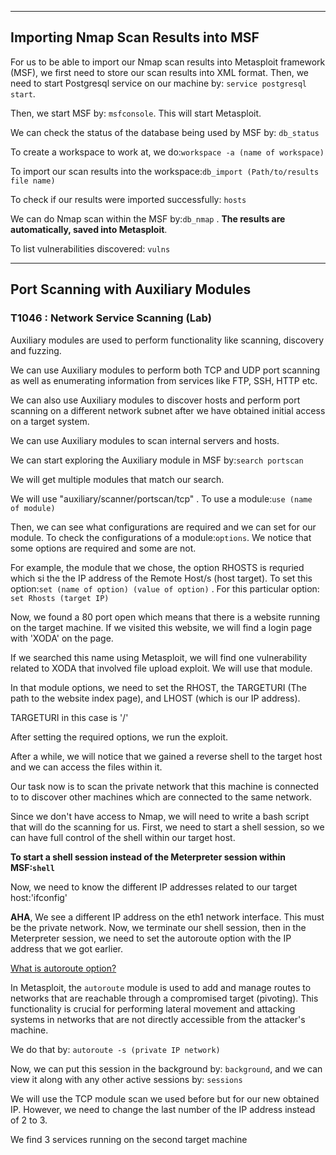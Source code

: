
---

## Importing Nmap Scan Results into MSF


For us to be able to import our Nmap scan results into Metasploit framework (MSF), we first need to store our scan results into XML format. Then, we need to start Postgresql service on our machine by: `service postgresql start`. 

Then, we start MSF by: `msfconsole`. This will start Metasploit.

We can check the status of the database being used by MSF by: `db_status`

To create a workspace to work at, we do:`workspace -a (name of workspace)`

To import our scan results into the workspace:`db_import (Path/to/results file name)`

To check if our results were imported successfully: `hosts`

We can do Nmap scan within the MSF by:`db_nmap` . **The results are automatically, saved into Metasploit**.

To list vulnerabilities discovered: `vulns`

---


## Port Scanning with Auxiliary Modules

###   T1046 : Network Service Scanning (Lab)
Auxiliary modules are used to perform functionality like scanning, discovery and fuzzing.

We can use Auxiliary modules to perform both TCP and UDP port scanning as well as enumerating information from services like FTP, SSH, HTTP etc. 

We can also use Auxiliary modules to discover hosts and perform port scanning on a different network subnet after we have obtained initial access on a target system.


We can use Auxiliary modules to scan internal servers and hosts.

We can start exploring the Auxiliary module in MSF by:`search portscan`

We will get multiple modules that match our search.

We will use "auxiliary/scanner/portscan/tcp" . To use a module:`use (name of module)`

Then, we can see what configurations are required and we can set for our module. To check the configurations of a module:`options`. We notice that some options are required and some are not.

For example, the module that we chose, the option RHOSTS is requried which si the the IP address of the Remote Host/s (host target). To set this option:`set (name of option) (value of option)` . For this particular option: `set Rhosts (target IP)`

Now, we found a 80 port open which means that there is a website running on the target machine. If we visited this website, we will find a login page with 'XODA' on the page.

If we searched this name using Metasploit, we will find one vulnerability related to XODA that involved file upload exploit. We will use that module.

In that module options, we need to set the RHOST, the TARGETURI (The path to the website index page), and LHOST (which is our IP address).

TARGETURI in this case is '/'

After setting the required options, we run the exploit.

After a while, we will notice that we gained a reverse shell to the target host and we can access the files within it.

Our task now is to scan the private network that this machine is connected to to discover other machines which are connected to the same network.

Since we don't have access to Nmap, we will need to write a bash script that will do the scanning for us.  First, we need to start a shell session, so we can have full control of the shell within our target host. 

**To start a shell session instead of the Meterpreter session within MSF:`shell`**

Now, we need to know the different IP addresses related to our target host:'ifconfig'

**AHA**, We see a different IP address on the eth1 network interface. This must be the private network. 
Now, we terminate our shell session, then in the Meterpreter session, we need to set the autoroute option with the IP address that we got earlier. 

<u>What is autoroute option?</u>

In Metasploit, the `autoroute` module is used to add and manage routes to networks that are reachable through a compromised target (pivoting). This functionality is crucial for performing lateral movement and attacking systems in networks that are not directly accessible from the attacker's machine.

We do that by: `autoroute -s (private IP network)`

Now, we can put this session in the background by: `background`, and we can view it along with any other active sessions by: `sessions`

We will use the TCP module scan we used before but for our new obtained IP. However, we need to change the last number of the IP address instead of 2 to 3.

We find 3 services running on the second target machine









